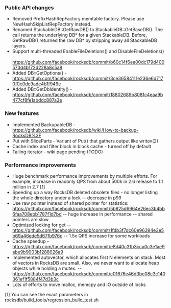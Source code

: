### Public API changes
* Removed PrefixHashRepFactory memtable factory. Please use NewHashSkipListRepFactory instead.
* Renamed StackableDB::GetRawDB() to StackableDB::GetBaseDB(). The call returns the underlying DB* for a given StackableDB. Before, GetRawDB() returned the raw DB* by stripping away all StackableDB layers.
* Support multi-threaded EnableFileDeletions() and DisableFileDeletions() - https://github.com/facebook/rocksdb/commit/b60c14f6ee00dc179d400573d4b172d228a8c5a8
* Added DB::GetOptions() - https://github.com/facebook/rocksdb/commit/3ce36584111e236e6d7170f0c0dc9adc4b1f949e
* Added DB::GetDbIdentity() - https://github.com/facebook/rocksdb/commit/18802689b8081c4eaa9b477cf8fe1abddc887a3e

### New features
* Implemented BackupableDB - https://github.com/facebook/rocksdb/wiki/How-to-backup-RocksDB%3F
* Put with SliceParts - Variant of Put() that gathers output like writev(2)
* Cache index and filter block in block cache - turned off by default
* Tailing iterator - wiki page pending (TODO)

### Performance improvements
* Huge benchmark performance improvements by multiple efforts. For example, increase in readonly QPS from about 500k in 2.6 release to 1.1 million in 2.7 [1]
* Speeding up a way RocksDB deleted obsolete files - no longer listing the whole directory under a lock -- decrease in p99
* Use raw pointer instead of shared pointer for statistics: https://github.com/facebook/rocksdb/commit/5b825d6964e26ec3b4bb6faa708ebb1787f1d7bd -- huge increase in performance -- shared pointers are slow
* Optimized locking for get -- https://github.com/facebook/rocksdb/commit/1fdb3f7dc60e96394e3e5b69a46ede5d67fb976c -- 1.5x QPS increase for some workloads
* Cache speedup - https://github.com/facebook/rocksdb/commit/e8d40c31b3cca0c3e1ae9abe9b9003b1288026a9
* Implemented autovector, which allocates first N elements on stack. Most of vectors in RocksDB are small. Also, we never want to allocate heap objects while holding a mutex. -- https://github.com/facebook/rocksdb/commit/c01676e46d3be08c3c140361ef1f5884f47d3b3c
* Lots of efforts to move malloc, memcpy and IO outside of locks

[1] You can see the exact parameters in rocksdb/build_tools/regression_build_test.sh